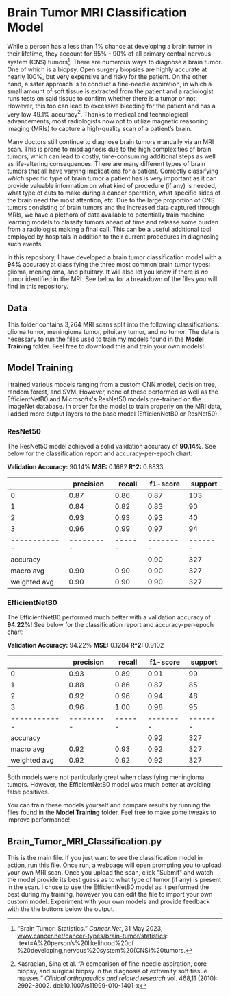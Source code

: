 # Brain Tumor MRI Classification Model

While a person has a less than 1% chance at developing a brain tumor in their lifetime, they account for 85% - 90% of
all primary central nervous system (CNS) tumors[^1]. There are numerous ways to diagnose a brain tumor. One of which
is a biopsy. Open surgery biopsies are highly accurate at nearly 100%, but very expensive and risky for the patient. On
the other hand, a safer approach is to conduct a fine-needle aspiration, in which a small amount of soft tissue is extracted
from the patient and a radiologist runs tests on said tissue to confirm whether there is a tumor or not. However, this too
can lead to excessive bleeding for the patient and has a very low 49.1% accuracy[^2]. Thanks to medical and technological
advancements, most radiologists now opt to utilize magnetic reasoning imaging (MRIs) to capture a high-quality scan of
a patient’s brain.

Many doctors still continue to diagnose brain tumors manually via an MRI scan. This is prone to misdiagnosis due to
the high complexities of brain tumors, which can lead to costly, time-consuming additional steps as well as life-altering
consequences. There are many different types of brain tumors that all have varying implications for a patient. Correctly
classifying *which* specific type of brain tumor a patient has is very important as it can provide valuable information on
what kind of procedure (if any) is needed, what type of cuts to make during a cancer operation, what specific sides of the
brain need the most attention, etc. Due to the large proportion of CNS tumors consisting of brain tumors and the increased
data captured through MRIs, we have a plethora of data available to potentially train machine learning models to classify
tumors ahead of time and release some burden from a radiologist making a final call. This can be a useful additional tool
employed by hospitals in addition to their current procedures in diagnosing such events.

In this repository, I have developed a brain tumor classification model with a **94%** accuracy at classifying the three most common brain tumor types: glioma, meningioma, and pituitary. It will also let you know if there is *no* tumor identified in the MRI. See below for a breakdown of the files you will find in this repository.

## Data

This folder contains 3,264 MRI scans split into the following classifications: glioma tumor, meningioma tumor, pituitary tumor, and no tumor. The data is necessary to run the files used to train my models found in the **Model Training** folder. Feel free to download this and train your own models!

## Model Training

I trained various models ranging from a custom CNN model, decision tree, random forest, and SVM. However, none of these performed as well as the EfficientNetB0 and Microsofts's ResNet50 models pre-trained on the ImageNet database. In order for the model to train properly on the MRI data, I added more output layers to the base model (EfficienNetB0 or ResNet50).

### ResNet50

The ResNet50 model achieved a solid validation accuracy of **90.14%**. See below for the classification report and accuracy-per-epoch chart:

**Validation Accuracy:** 90.14%
**MSE:** 0.1682
**R^2:** 0.8833

|              | precision | recall | f1-score | support |
| ------------ | --------- | ------ | -------- | ------- |
| 0            | 0.87      | 0.86   | 0.87     | 103     |
| 1            | 0.84      | 0.82   | 0.83     | 90      |
| 2            | 0.93      | 0.93   | 0.93     | 40      |
| 3            | 0.96      | 0.99   | 0.97     | 94      |
| ------------ | --------- | ------ | -------- | ------- |
| accuracy     |           |        | 0.90     | 327     |
| macro avg    | 0.90      | 0.90   | 0.90     | 327     |
| weighted avg | 0.90      | 0.90   | 0.90     | 327     |

### EfficientNetB0

The EfficientNetB0 performed much better with a validation accuracy of **94.22%**! See below for the classification report and accuracy-per-epoch chart:

**Validation Accuracy:** 94.22%
**MSE:** 0.1284
**R^2:** 0.9102

|              | precision | recall | f1-score | support |
| ------------ | --------- | ------ | -------- | ------- |
| 0            | 0.93      | 0.89   | 0.91     | 99      |
| 1            | 0.88      | 0.86   | 0.87     | 85      |
| 2            | 0.92      | 0.96   | 0.94     | 48      |
| 3            | 0.96      | 1.00   | 0.98     | 95      |
| ------------ | --------- | ------ | -------- | ------- |
| accuracy     |           |        | 0.92     | 327     |
| macro avg    | 0.92      | 0.93   | 0.92     | 327     |
| weighted avg | 0.92      | 0.92   | 0.92     | 327     |

Both models were not particularly great when classifying meningioma tumors. However, the EfficientNetB0 model was much better at avoiding false positives.

You can train these models yourself and compare results by running the files found in the **Model Training** folder. Feel free to make some tweaks to improve performance!

## Brain_Tumor_MRI_Classification.py

This is the main file. If you just want to see the classification model in action, run this file. Once run, a webpage will open prompting you to upload your own MRI scan. Once you upload the scan, click "Submit" and watch the model provide its best guess as to what type of tumor (if any) is present in the scan. I chose to use the EfficientNetB0 model as it performed the best during my training, however you can edit the file to import your own custom model. Experiment with your own models and provide feedback with the the buttons below the output.

[^1]: “Brain Tumor: Statistics.” *Cancer.Net*, 31 May 2023, www.cancer.net/cancer-types/brain-tumor/statistics: :text=A%20person’s%20likelihood%20of
%20developing,nervous%20system%20(CNS)%20tumors.
[^2]: Kasraeian, Sina et al. “A comparison of fine-needle aspiration, core biopsy, and surgical biopsy in the diagnosis of extremity soft tissue masses.”
*Clinical orthopaedics and related research* vol. 468,11 (2010): 2992-3002. doi:10.1007/s11999-010-1401-x